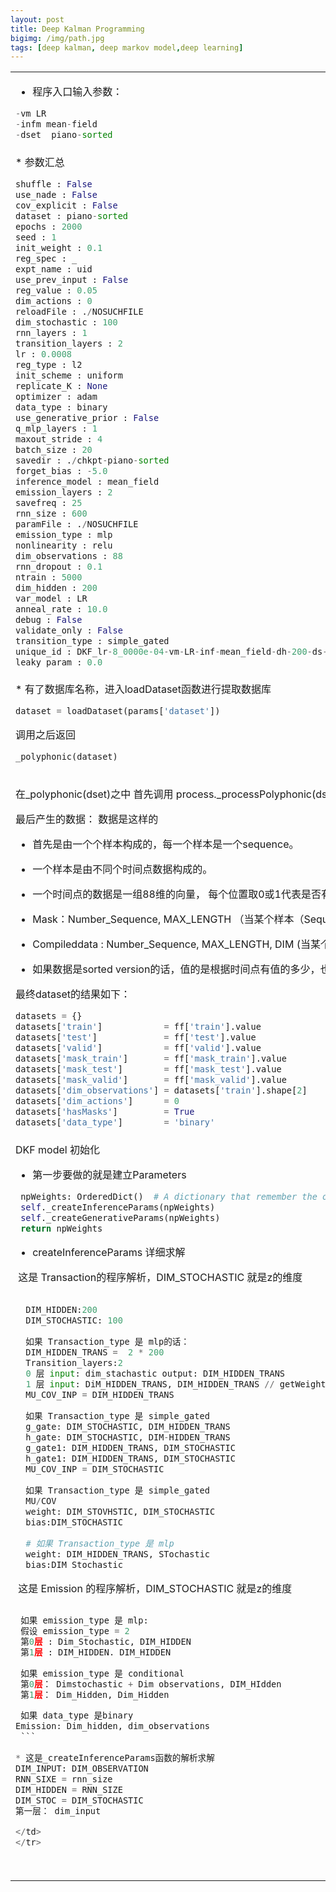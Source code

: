 ```yaml
---
layout: post
title: Deep Kalman Programming
bigimg: /img/path.jpg
tags: [deep kalman, deep markov model,deep learning]
---
```

<table width="100%">
<tr>
<td>

* 程序入口输入参数：

```python
-vm LR
-infm mean-field
-dset  piano-sorted
```
</td>
</tr>
<tr>
<td>
* 参数汇总

```python
shuffle : False 
use_nade : False 
cov_explicit : False 
dataset : piano-sorted 
epochs : 2000 
seed : 1 
init_weight : 0.1 
reg_spec : _ 
expt_name : uid 
use_prev_input : False 
reg_value : 0.05 
dim_actions : 0 
reloadFile : ./NOSUCHFILE 
dim_stochastic : 100 
rnn_layers : 1 
transition_layers : 2 
lr : 0.0008 
reg_type : l2 
init_scheme : uniform 
replicate_K : None 
optimizer : adam 
data_type : binary 
use_generative_prior : False 
q_mlp_layers : 1 
maxout_stride : 4 
batch_size : 20 
savedir : ./chkpt-piano-sorted 
forget_bias : -5.0 
inference_model : mean_field 
emission_layers : 2 
savefreq : 25 
rnn_size : 600 
paramFile : ./NOSUCHFILE 
emission_type : mlp 
nonlinearity : relu 
dim_observations : 88 
rnn_dropout : 0.1 
ntrain : 5000 
dim_hidden : 200 
var_model : LR 
anneal_rate : 10.0 
debug : False 
validate_only : False 
transition_type : simple_gated 
unique_id : DKF_lr-8_0000e-04-vm-LR-inf-mean_field-dh-200-ds-100-nl-relu-bs-20-ep-2000-rs-600-ttype-simple_gated-etype-mlp-previnp-False-ar-1_0000e+01-rv-5_0000e-02-nade-False-nt-5000-uid 
leaky_param : 0.0 
```
</td>
</tr>
<tr>
<td>
* 有了数据库名称，进入loadDataset函数进行提取数据库

```python
dataset = loadDataset(params['dataset'])
```
调用之后返回

```python
_polyphonic(dataset)

```
</td>
</tr>
<tr>
<td>
  
在_polyphonic(dset)之中
首先调用 process._processPolyphonic(dset)
如果有数据库，那么什么都不做。如果没有数据库，那么进行产生数据库的准备

最后产生的数据：
数据是这样的
* 首先是由一个个样本构成的，每一个样本是一个sequence。
* 一个样本是由不同个时间点数据构成的。
* 一个时间点的数据是一组88维的向量， 每个位置取0或1代表是否有该键

* Mask：Number_Sequence, MAX_LENGTH （当某个样本（Sequence）,的某个时间点（T) 有数据时为1）
* Compileddata : Number_Sequence, MAX_LENGTH, DIM (当某个样本，的某个时间点的，某一个键有值时为1)
* 如果数据是sorted version的话，值的是根据时间点有值的多少，也就是Sequence的长度来搞事情的。

最终dataset的结果如下：
```python
datasets = {}
datasets['train']            = ff['train'].value
datasets['test']             = ff['test'].value
datasets['valid']            = ff['valid'].value
datasets['mask_train']       = ff['mask_train'].value
datasets['mask_test']        = ff['mask_test'].value
datasets['mask_valid']       = ff['mask_valid'].value
datasets['dim_observations'] = datasets['train'].shape[2]
datasets['dim_actions']      = 0
datasets['hasMasks']         = True
datasets['data_type']        = 'binary'
```
</td>
</tr>
<tr>
<td>
DKF model
初始化

* 第一步要做的就是建立Parameters
 
 ```python
  npWeights: OrderedDict()  # A dictionary that remember the order it added
  self._createInferenceParams(npWeights)
  self._createGenerativeParams(npWeights)
  return npWeights
  ```
* createInferenceParams 详细求解

  这是 Transaction的程序解析，DIM_STOCHASTIC 就是z的维度

```python
  
  DIM_HIDDEN:200
  DIM_STOCHASTIC: 100
  
  如果 Transaction_type 是 mlp的话：
  DIM_HIDDEN_TRANS =  2 * 200
  Transition_layers:2
  0 层 input: dim_stachastic output: DIM_HIDDEN_TRANS
  1 层 input: DiM_HIDDEN_TRANS, DIM_HIDDEN_TRANS // getWeight return np array
  MU_COV_INP = DIM_HIDDEN_TRANS
  
  如果 Transaction_type 是 simple_gated
  g_gate: DIM_STOCHASTIC, DIM_HIDDEN_TRANS
  h_gate: DIM_STOCHASTIC, DIM-HIDDEN_TRANS
  g_gate1: DIM_HIDDEN_TRANS, DIM_STOCHASTIC
  h_gate1: DIM_HIDDEN_TRANS, DIM_STOCHASTIC
  MU_COV_INP = DIM_STOCHASTIC
  
  如果 Transaction_type 是 simple_gated
  MU/COV
  weight: DIM_STOVHSTIC, DIM_STOCHASTIC 
  bias:DIM_STOCHASTIC
  
  # 如果 Transaction_type 是 mlp
  weight: DIM_HIDDEN_TRANS, STochastic
  bias:DIM Stochastic 
``` 


  这是 Emission 的程序解析，DIM_STOCHASTIC 就是z的维度
  
  ```python
  
  如果 emission_type 是 mlp:
  假设 emission_type = 2
  第0层 : Dim_Stochastic, DIM_HIDDEN
  第1层 : DIM_HIDDEN. DIM_HIDDEN
  
  如果 emission_type 是 conditional
  第0层： Dimstochastic + Dim observations, DIM_HIdden
  第1层： Dim_Hidden, Dim_Hidden
  
  如果 data_type 是binary
  Emission: Dim_hidden, dim_observations
  ```
  
* 这是_createInferenceParams函数的解析求解
DIM_INPUT: DIM_OBSERVATION
RNN_SIXE = rnn_size
DIM_HIDDEN = RNN_SIZE
DIM_STOC = DIM_STOCHASTIC
第一层： dim_input

</td>
</tr>



